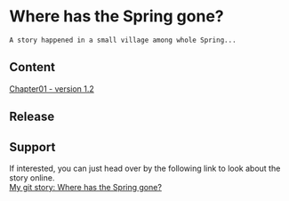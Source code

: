 # Where has the Spring gone?
    A story happened in a small village among whole Spring...
    
## Content

[Chapter01 - version 1.2](https://WanyitYong.github.io/github-story-2019/chapter01)

## Release

## Support
If interested, you can just head over by the following link to look about the story online.<br />
    [My git story: Where has the Spring gone?](https://WanyitYong.github.io/github-story-2019)
